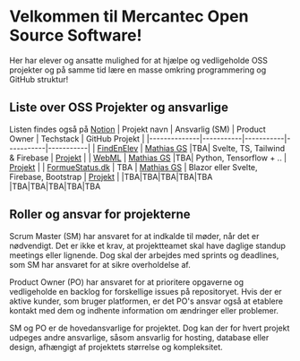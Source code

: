 # Velkommen til Mercantec Open Source Software!

Her har elever og ansatte mulighed for at hjælpe og vedligeholde OSS projekter og på samme tid lære en masse omkring programmering og GitHub struktur!

## Liste over OSS Projekter og ansvarlige 
Listen findes også på [Notion](https://mercantec.notion.site/Mercantec-Open-Source-Software-5e5b985cc75d4bdc912b463bcf1eebb1?pvs=4)
| Projekt navn | Ansvarlig (SM) | Product Owner | Techstack | GitHub Projekt |
|--------------|-----------|-----------|-----------|-----------|
| [FindEnElev](https://github.com/Mercantec-OSS/FindEnElev) | [Mathias GS](https://github.com/Mercantec-MAGS) |TBA| Svelte, TS, Tailwind & Firebase | [Projekt](https://github.com/orgs/Mercantec-OSS/projects/1/views/1) |
| [WebML](https://github.com/Mercantec-OSS/WebML) | [Mathias GS](https://github.com/Mercantec-MAGS) |TBA| Python, Tensorflow + .. | [Projekt](https://github.com/orgs/Mercantec-OSS/projects/2/views/1) |
| [FormueStatus.dk](https://github.com/Mercantec-OSS/Formuestatus) | TBA | [Mathias GS](https://github.com/Mercantec-MAGS) | Blazor eller Svelte, Firebase, Bootstrap | [Projekt](https://github.com/orgs/Mercantec-OSS/projects/3/views/1) |
|TBA|TBA|TBA|TBA|TBA
|TBA|TBA|TBA|TBA|TBA


## Roller og ansvar for projekterne
Scrum Master (SM) har ansvaret for at indkalde til møder, når det er nødvendigt. Det er ikke et krav, at projektteamet skal have daglige standup meetings eller lignende. Dog skal der arbejdes med sprints og deadlines, som SM har ansvaret for at sikre overholdelse af.

Product Owner (PO) har ansvaret for at prioritere opgaverne og vedligeholde en backlog for forskellige issues på repositoryet. Hvis der er aktive kunder, som bruger platformen, er det PO's ansvar også at etablere kontakt med dem og indhente information om ændringer eller problemer.

SM og PO er de hovedansvarlige for projektet. Dog kan der for hvert projekt udpeges andre ansvarlige, såsom ansvarlig for hosting, database eller design, afhængigt af projektets størrelse og kompleksitet.
